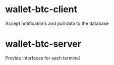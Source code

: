 # wallet-btc-client
Accept notifications and pull data to the database

# wallet-btc-server
Provide interfaces for each terminal
